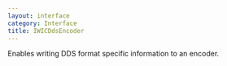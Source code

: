 ```yaml
---
layout: interface
category: Interface
title: IWICDdsEncoder
---
```


Enables writing DDS format specific information to an encoder.
